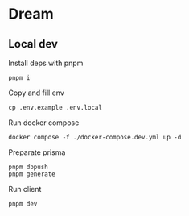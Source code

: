 # Dream

## Local dev

Install deps with pnpm 
```
pnpm i
```

Copy and fill env
```
cp .env.example .env.local
```

Run docker compose 
```
docker compose -f ./docker-compose.dev.yml up -d
```

Preparate prisma
```
pnpm dbpush
pnpm generate
```

Run client
```
pnpm dev
```
